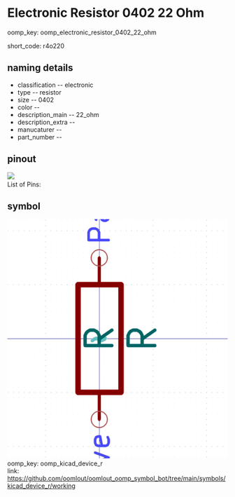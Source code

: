 # Electronic Resistor 0402 22 Ohm
oomp_key: oomp_electronic_resistor_0402_22_ohm  

short_code: r4o220
## naming details
* classification -- electronic
* type -- resistor
* size -- 0402
* color -- 
* description_main -- 22_ohm
* description_extra -- 
* manucaturer -- 
* part_number -- 
## pinout
![](working_pinout_600.png)  
List of Pins:



## symbol

![](symbol/0/working/working_600.png)  
oomp_key: oomp_kicad_device_r  
link: https://github.com/oomlout/oomlout_oomp_symbol_bot/tree/main/symbols/kicad_device_r/working  

